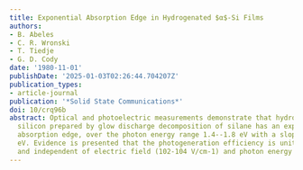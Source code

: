 ```yaml
---
title: Exponential Absorption Edge in Hydrogenated $α$-Si Films
authors:
- B. Abeles
- C. R. Wronski
- T. Tiedje
- G. D. Cody
date: '1980-11-01'
publishDate: '2025-01-03T02:26:44.704207Z'
publication_types:
- article-journal
publication: '*Solid State Communications*'
doi: 10/crq96b
abstract: Optical and photoelectric measurements demonstrate that hydrogenated amorphous
  silicon prepared by glow discharge decomposition of silane has an exponential optical
  absorption edge, over the photon energy range 1.4--1.8 eV with a slope of 0.05--0.08
  eV. Evidence is presented that the photogeneration efficiency is unity at room temperature
  and independent of electric field (102-104 V/cm-1) and photon energy (1.2--2.2 eV).
---
```

